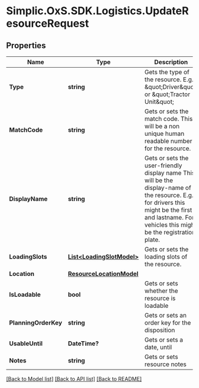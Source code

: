 # Simplic.OxS.SDK.Logistics.UpdateResourceRequest

## Properties

Name | Type | Description | Notes
------------ | ------------- | ------------- | -------------
**Type** | **string** | Gets the type of the resource.     E.g. \&quot;Driver\&quot; or \&quot;Tractor Unit\&quot;   | [optional] 
**MatchCode** | **string** | Gets or sets the match code.     This will be a non unique human readable number for the resource.   | [optional] 
**DisplayName** | **string** | Gets or sets the user-friendly display name     This will be the display-name of the resource. E.g. for drivers  this might be the first- and lastname. For vehicles this might be   the registration plate.   | [optional] 
**LoadingSlots** | [**List&lt;LoadingSlotModel&gt;**](LoadingSlotModel.md) | Gets or sets the loading slots of the resource. | [optional] 
**Location** | [**ResourceLocationModel**](ResourceLocationModel.md) |  | [optional] 
**IsLoadable** | **bool** | Gets or sets whether the resource is loadable | [optional] 
**PlanningOrderKey** | **string** | Gets or sets an order key for the disposition | [optional] 
**UsableUntil** | **DateTime?** | Gets or sets a date, until | [optional] 
**Notes** | **string** | Gets or sets resource notes | [optional] 

[[Back to Model list]](../README.md#documentation-for-models) [[Back to API list]](../README.md#documentation-for-api-endpoints) [[Back to README]](../README.md)

